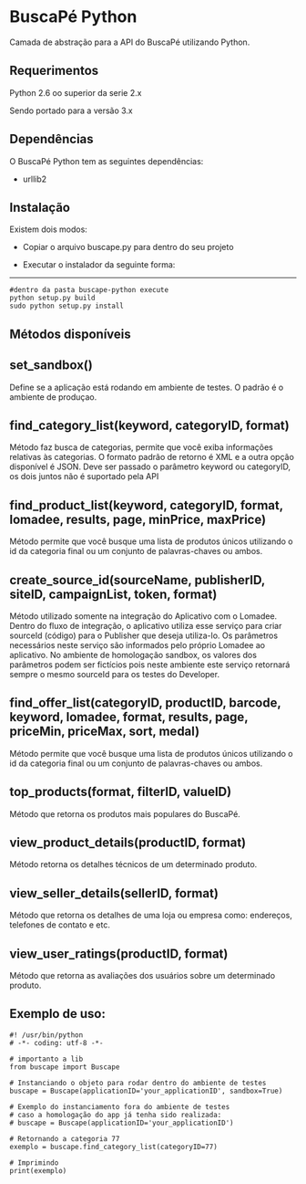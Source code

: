 BuscaPé Python
==============

Camada de abstração para a API do BuscaPé utilizando Python.

Requerimentos
--------------
Python 2.6 oo superior da serie 2.x

Sendo portado para a versão 3.x

Dependências
--------------
O BuscaPé Python tem as seguintes dependências:

- urllib2


Instalação
-------------
Existem dois modos:

- Copiar o arquivo buscape.py para dentro do seu projeto

- Executar o instalador da seguinte forma:
--------------------------------------------
    
    #dentro da pasta buscape-python execute
    python setup.py build
    sudo python setup.py install


Métodos disponíveis
--------------------

set_sandbox()
--------------
Define se a aplicação está rodando em ambiente de testes. O padrão é o ambiente de produçao.

find_category_list(keyword, categoryID, format)
------------------------------------------------------------
Método faz busca de categorias, permite que você exiba informações relativas às categorias. O formato padrão de retorno é XML e a outra opção disponível é JSON.
Deve ser passado o parâmetro keyword ou categoryID, os dois juntos não é suportado pela API

find_product_list(keyword, categoryID, format, lomadee, results, page, minPrice, maxPrice)
-----------------------------------------------------------------------------------------
Método permite que você busque uma lista de produtos únicos utilizando o id da categoria final ou um conjunto de palavras-chaves ou ambos.

create_source_id(sourceName, publisherID, siteID, campaignList, token, format)
-------------------------------------------------------------------------------------------------------------
Método utilizado somente na integração do Aplicativo com o Lomadee.
Dentro do fluxo de integração, o aplicativo utiliza esse serviço para criar sourceId (código) para o Publisher que deseja utiliza-lo.
Os parâmetros necessários neste serviço são informados pelo próprio Lomadee ao aplicativo.
No ambiente de homologação sandbox, os valores dos parâmetros podem ser fictícios pois neste ambiente este serviço retornará sempre o mesmo sourceId para os testes do Developer.

find_offer_list(categoryID, productID, barcode, keyword, lomadee, format, results, page, priceMin, priceMax, sort, medal)
-------------------------------------------------------------------------------
Método permite que você busque uma lista de produtos únicos utilizando o id da categoria final ou um conjunto de palavras-chaves ou ambos.

top_products(format, filterID, valueID)
-----------------------
Método que retorna os produtos mais populares do BuscaPé.

view_product_details(productID, format)
---------------------------------------------------
Método retorna os detalhes técnicos de um determinado produto.

view_seller_details(sellerID, format)
-------------------------------------------------
Método que retorna os detalhes de uma loja ou empresa como: endereços, telefones de contato e etc.

view_user_ratings(productID, format)
------------------------------------------
Método que retorna as avaliações dos usuários sobre um determinado produto.


Exemplo de uso:
-----------------

    #! /usr/bin/python
    # -*- coding: utf-8 -*-

    # importanto a lib
    from buscape import Buscape
    
    # Instanciando o objeto para rodar dentro do ambiente de testes
    buscape = Buscape(applicationID='your_applicationID', sandbox=True)
    
    # Exemplo do instanciamento fora do ambiente de testes
    # caso a homologação do app já tenha sido realizada:
    # buscape = Buscape(applicationID='your_applicationID')

    # Retornando a categoria 77
    exemplo = buscape.find_category_list(categoryID=77)

    # Imprimindo
    print(exemplo)

